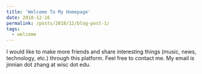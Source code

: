 ```yaml
---
title: 'Welcome To My Homepage'
date: 2018-12-16
permalink: /posts/2018/12/blog-post-1/
tags:
  - welcome
---
```


I would like to make more friends and share interesting things (music, news, technology, etc.) through this platform. Feel free to contact me. My email is jinnian dot zhang at wisc dot edu. 